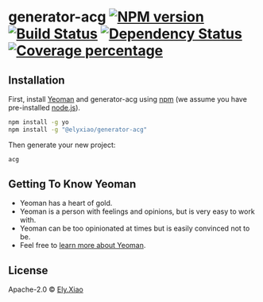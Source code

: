 # generator-acg [![NPM version][npm-image]][npm-url] [![Build Status][travis-image]][travis-url] [![Dependency Status][daviddm-image]][daviddm-url] [![Coverage percentage][coveralls-image]][coveralls-url]
> 

## Installation

First, install [Yeoman](http://yeoman.io) and generator-acg using [npm](https://www.npmjs.com/) (we assume you have pre-installed [node.js](https://nodejs.org/)).

```bash
npm install -g yo
npm install -g "@elyxiao/generator-acg"
```

Then generate your new project:

```bash
acg
```

## Getting To Know Yeoman

 * Yeoman has a heart of gold.
 * Yeoman is a person with feelings and opinions, but is very easy to work with.
 * Yeoman can be too opinionated at times but is easily convinced not to be.
 * Feel free to [learn more about Yeoman](http://yeoman.io/).

## License

Apache-2.0 © [Ely.Xiao](https://ely.me)


[npm-image]: https://badge.fury.io/js/@elyxiao/generator-acg.svg
[npm-url]: https://npmjs.org/package/@elyxiao/generator-acg
[travis-image]: https://travis-ci.com/xiaochunyong/generator-acg.svg?branch=master
[travis-url]: https://travis-ci.com/xiaochunyong/generator-acg
[daviddm-image]: https://david-dm.org/xiaochunyong/generator-acg.svg?theme=shields.io
[daviddm-url]: https://david-dm.org/xiaochunyong/generator-acg
[coveralls-image]: https://coveralls.io/repos/xiaochunyong/generator-acg/badge.svg
[coveralls-url]: https://coveralls.io/r/xiaochunyong/generator-acg
